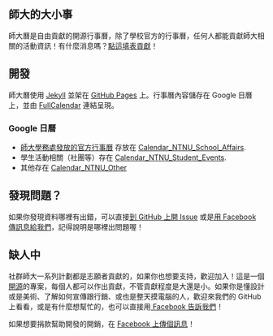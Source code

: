 ## 師大的大小事
師大曆是自由貢獻的開源行事曆，除了學校官方的行事曆，任何人都能貢獻師大相關的活動資訊！有什麼消息嗎？[點這填表貢獻](http://goo.gl/forms/pp1k1G3MQM)！

## 開發
師大曆使用 [Jekyll](http://jekyllrb.com/) 並架在 [GitHub Pages](https://pages.github.com/) 上。行事曆內容儲存在 Google 日曆上，並由 [FullCalendar](http://fullcalendar.io/) 連結呈現。

### Google 日曆
* [師大學務處發放的官方行事曆](http://www.ntnu.edu.tw/aa/calendar.html) 存放在 [Calendar_NTNU_School_Affairs](https://www.google.com/calendar/embed?src=5u1e328q7aemec13aojvh5k2i4%40group.calendar.google.com&ctz=Asia/Taipei).
* 學生活動相關（社團等）存在 [Calendar_NTNU_Student_Events](https://www.google.com/calendar/embed?src=k13fpdmsl2pmclrigapkt1iagk%40group.calendar.google.com&ctz=Asia/Taipei).
* 其他存在 [Calendar_NTNU_Other](https://www.google.com/calendar/embed?src=kbe3bdcmid49crp2cleb44ir1g%40group.calendar.google.com&ctz=Asia/Taipei)

## 發現問題？
如果你發現資料哪裡有出錯，可以直接[到 GitHub 上開 Issue](https://github.com/communityNTNU/calendarNTNU/issues) 或是[用 Facebook 傳訊息給我們](https://www.facebook.com/CommunityNTNU/)，記得說明是哪裡出問題喔！

## 缺人中
社群師大一系列計劃都是志願者貢獻的，如果你也想要支持，歡迎加入！這是一個[開源](http://www.inside.com.tw/2014/07/21/coscup14)的專案，每個人都可以作出貢獻，不管貢獻程度是大還是小。如果你是懂設計或是美術、了解如何宣傳跟行銷、或也是整天摸電腦的人，歡迎來我們的 GitHub 上看看，或是有什麼想幫忙的，也可以直接用[ Facebook 告訴我們](https://www.facebook.com/CommunityNTNU/)！

如果想要捐款幫助開發的開銷，在 [Facebook 上傳個訊息](https://www.facebook.com/CommunityNTNU/)！
